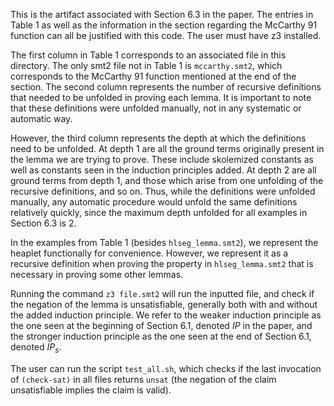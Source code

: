 This is the artifact associated with Section 6.3 in the paper. The entries in
Table 1 as well as the information in the section regarding the McCarthy 91
function can all be justified with this code. The user must have z3 installed.

The first column in Table 1 corresponds to an associated file in this
directory. The only smt2 file not in Table 1 is `mccarthy.smt2`, which
corresponds to the McCarthy 91 function mentioned at the end of the section. The
second column represents the number of recursive definitions that needed to be
unfolded in proving each lemma. It is important to note that these definitions
were unfolded manually, not in any systematic or automatic way.

However, the third column represents the depth at which the definitions need to
be unfolded. At depth 1 are all the ground terms originally present in the lemma
we are trying to prove. These include skolemized constants as well as constants
seen in the induction principles added. At depth 2 are all ground terms from
depth 1, and those which arise from one unfolding of the recursive definitions,
and so on. Thus, while the definitions were unfolded manually, any automatic
procedure would unfold the same definitions relatively quickly, since the
maximum depth unfolded for all examples in Section 6.3 is 2.

In the examples from Table 1 (besides `hlseg_lemma.smt2`), we represent the
heaplet functionally for convenience. However, we represent it as a recursive
definition when proving the property in `hlseg_lemma.smt2` that is necessary in
proving some other lemmas.

Running the command `z3 file.smt2` will run the inputted file, and check if the
negation of the lemma is unsatisfiable, generally both with and without the
added induction principle. We refer to the weaker induction principle as the one
seen at the beginning of Section 6.1, denoted $IP$ in the paper, and the
stronger induction principle as the one seen at the end of Section 6.1, denoted
$IP_s$.

The user can run the script `test_all.sh`, which checks if the last invocation of
`(check-sat)` in all files returns `unsat` (the negation of the claim
unsatisfiable implies the claim is valid).

